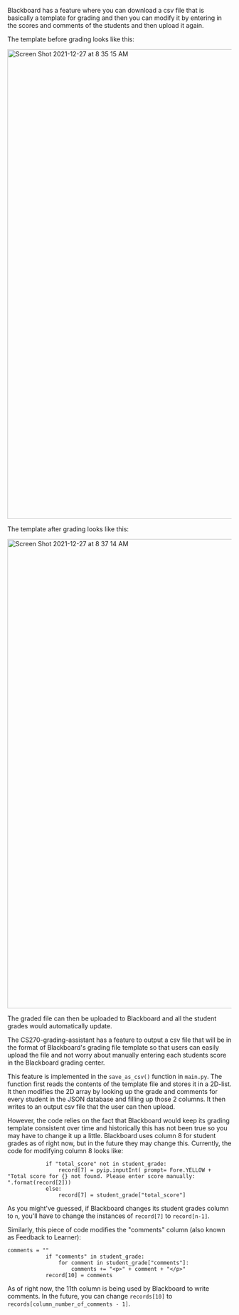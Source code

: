 Blackboard has a feature where you can download a csv file that is basically a template for grading and then you can modify it by entering in the scores and comments of the students and then upload it again.

The template before grading looks like this:

<img width="1054" alt="Screen Shot 2021-12-27 at 8 35 15 AM" src="https://user-images.githubusercontent.com/52404521/147431794-ce68c2c2-e370-40fb-a9a8-0e370054a782.png">

The template after grading looks like this:

<img width="1053" alt="Screen Shot 2021-12-27 at 8 37 14 AM" src="https://user-images.githubusercontent.com/52404521/147431885-6da9f991-5df5-40a8-b76b-5d6e8fa52969.png">

The graded file can then be uploaded to Blackboard and all the student grades would automatically update. 

The CS270-grading-assistant has a feature to output a csv file that will be in the format of Blackboard's grading file template so that users can easily upload the file and not worry about manually entering each students score in the Blackboard grading center.

This feature is implemented in the `save_as_csv()` function in `main.py`. The function first reads the contents of the template file and stores it in a 2D-list. It then modifies the 2D array by looking up the grade and comments for every student in the JSON database and filling up those 2 columns. It then writes to an output csv file that the user can then upload.

However, the code relies on the fact that Blackboard would keep its grading template consistent over time and historically this has not been true so you may have to change it up a little. Blackboard uses column 8 for student grades as of right now, but in the future they may change this. Currently, the code for modifying column 8 looks like:

```
            if "total_score" not in student_grade:
                record[7] = pyip.inputInt( prompt= Fore.YELLOW + "Total score for {} not found. Please enter score manually: ".format(record[2]))
            else:
                record[7] = student_grade["total_score"]
```

As you might've guessed, if Blackboard changes its student grades column to `n`, you'll have to change the instances of `record[7]` to `record[n-1]`.

Similarly, this piece of code modifies the "comments" column (also known as Feedback to Learner):

```
comments = ""
            if "comments" in student_grade:
                for comment in student_grade["comments"]:
                    comments += "<p>" + comment + "</p>"
            record[10] = comments
```

As of right now, the 11th column is being used by Blackboard to write comments. In the future, you can change `records[10]` to `records[column_number_of_comments - 1]`. 
